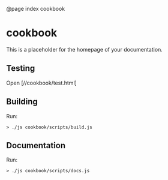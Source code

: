 @page index cookbook

# cookbook

This is a placeholder for the homepage of your documentation.

## Testing

Open [//cookbook/test.html]

## Building

Run:

    > ./js cookbook/scripts/build.js
    
## Documentation

Run:

    > ./js cookbook/scripts/docs.js